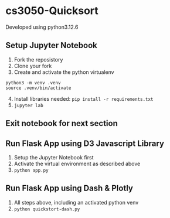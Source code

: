 # cs3050-Quicksort

Developed using python3.12.6

## Setup Jupyter Notebook 
1. Fork the reposistory
2. Clone your fork
3. Create and activate the python virtualenv 
```
python3 -m venv .venv
source .venv/bin/activate
```
4. Install libraries needed: `pip install -r requirements.txt` 
5. `jupyter lab`

## Exit notebook for next section

## Run Flask App using D3 Javascript Library 
1. Setup the Jupyter Notebook first
2. Activate the virtual environment as described above
3. `python app.py`

## Run Flask App using Dash & Plotly 
1. All steps above, including an activated python venv
2. `python quickstort-dash.py` 